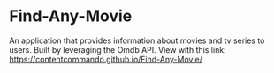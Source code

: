 # Find-Any-Movie
An application that provides information about movies and tv series to users. Built by leveraging the Omdb API.
View with this link: https://contentcommando.github.io/Find-Any-Movie/ 
